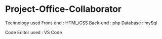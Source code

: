 # Project-Office-Collaborator

Technology used
Front-end : HTML/CSS
Back-end : php
Database : mySql

Code Editor used : VS Code

